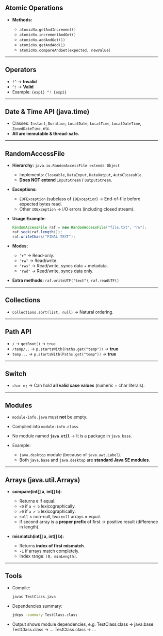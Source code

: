 
## Atomic Operations

* **Methods:**

  * `atomicNo.getAndIncrement()`
  * `atomicNo.incrementAndGet()`
  * `atomicNo.addAndGet(1)`
  * `atomicNo.getAndAdd(1)`
  * `atomicNo.compareAndSet(expected, newValue)`

---

## Operators

* `!^` → **Invalid**
* `^!` → **Valid**
* Example: `{exp1} ^! {exp2}`

---

## Date & Time API (java.time)

* Classes: `Instant`, `Duration`, `LocalDate`, `LocalTime`, `LocalDateTime`, `ZonedDateTime`, etc.
* **All are immutable & thread-safe.**

---

## RandomAccessFile

* **Hierarchy:** `java.io.RandomAccessFile extends Object`

  * Implements: `Closeable`, `DataInput`, `DataOutput`, `AutoCloseable`.
  * **Does NOT extend** `InputStream` / `OutputStream`.
* **Exceptions:**

  * `EOFException` (subclass of `IOException`) → End-of-file before expected bytes read.
  * Other `IOException` → I/O errors (including closed stream).
* **Usage Example:**

  ```java
  RandomAccessFile raf = new RandomAccessFile("file.txt", "rw");
  raf.seek(raf.length());
  raf.writeChars("FINAL TEXT");
  ```
* **Modes:**

  * `"r"` → Read-only.
  * `"rw"` → Read/write.
  * `"rws"` → Read/write, syncs data + metadata.
  * `"rwd"` → Read/write, syncs data only.
* **Extra methods:** `raf.writeUTF("text")`, `raf.readUTF()`

---

## Collections

* `Collections.sort(list, null)` → Natural ordering.

---

## Path API

* `/` → `getRoot()` → `true`
* `/temp/..` → `p.startsWith(Paths.get("temp"))` → **true**
* `temp...` → `p.startsWith(Paths.get("temp"))` → **true**

---

## Switch

* `char m;` → Can hold **all valid case values** (numeric + char literals).

---

## Modules

* `module-info.java` must **not** be empty.
* Compiled into `module-info.class`.
* No module named **`java.util`** → It is a package in `java.base`.
* Example:

  * `java.desktop` module (because of `java.awt.Label`).
  * Both `java.base` and `java.desktop` are **standard Java SE modules**.

---

## Arrays (java.util.Arrays)

* **compare(int\[] a, int\[] b):**

  * Returns `0` if equal.
  * `<0` if `a < b` lexicographically.
  * `>0` if `a > b` lexicographically.
  * `null` < non-null, two `null` arrays = equal.
  * If second array is a **proper prefix** of first → positive result (difference in length).

* **mismatch(int\[] a, int\[] b):**

  * Returns **index of first mismatch**.
  * `-1` if arrays match completely.
  * Index range: `[0, minLength]`.

---

## Tools

* Compile:

  ```bash
  javac TestClass.java
  ```
* Dependencies summary:

  ```bash
  jdeps -summary TestClass.class
  ```
* Output shows module dependencies, e.g.
TestClass.class -> java.base
TestClass.class -> ...
TestClass.class -> ...

